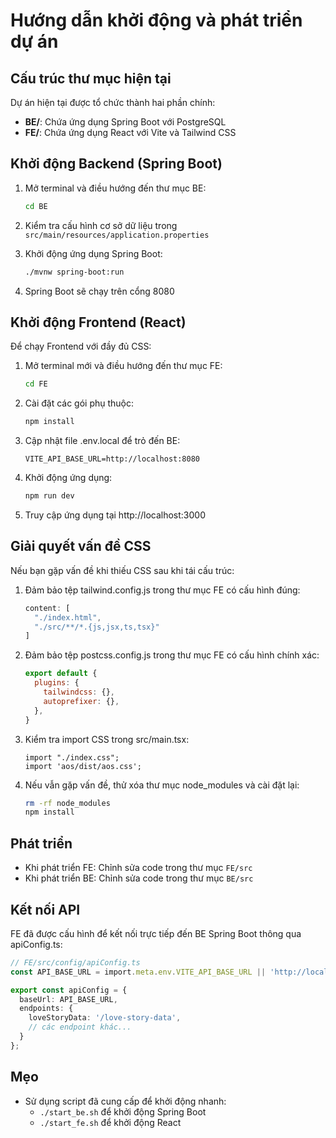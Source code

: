 # Hướng dẫn khởi động và phát triển dự án

## Cấu trúc thư mục hiện tại

Dự án hiện tại được tổ chức thành hai phần chính:

- **BE/**: Chứa ứng dụng Spring Boot với PostgreSQL
- **FE/**: Chứa ứng dụng React với Vite và Tailwind CSS

## Khởi động Backend (Spring Boot)

1. Mở terminal và điều hướng đến thư mục BE:
   ```bash
   cd BE
   ```

2. Kiểm tra cấu hình cơ sở dữ liệu trong `src/main/resources/application.properties` 

3. Khởi động ứng dụng Spring Boot:
   ```bash
   ./mvnw spring-boot:run
   ```
   
4. Spring Boot sẽ chạy trên cổng 8080

## Khởi động Frontend (React)

Để chạy Frontend với đầy đủ CSS:

1. Mở terminal mới và điều hướng đến thư mục FE:
   ```bash
   cd FE
   ```

2. Cài đặt các gói phụ thuộc:
   ```bash
   npm install
   ```

3. Cập nhật file .env.local để trỏ đến BE:
   ```
   VITE_API_BASE_URL=http://localhost:8080
   ```

4. Khởi động ứng dụng:
   ```bash
   npm run dev
   ```

5. Truy cập ứng dụng tại http://localhost:3000

## Giải quyết vấn đề CSS
 
Nếu bạn gặp vấn đề khi thiếu CSS sau khi tái cấu trúc:

1. Đảm bảo tệp tailwind.config.js trong thư mục FE có cấu hình đúng:
   ```js
   content: [
     "./index.html", 
     "./src/**/*.{js,jsx,ts,tsx}"
   ]
   ```

2. Đảm bảo tệp postcss.config.js trong thư mục FE có cấu hình chính xác:
   ```js
   export default {
     plugins: {
       tailwindcss: {},
       autoprefixer: {},
     },
   }
   ```

3. Kiểm tra import CSS trong src/main.tsx:
   ```tsx
   import "./index.css";
   import 'aos/dist/aos.css';
   ```

4. Nếu vẫn gặp vấn đề, thử xóa thư mục node_modules và cài đặt lại:
   ```bash
   rm -rf node_modules
   npm install
   ```

## Phát triển

- Khi phát triển FE: Chỉnh sửa code trong thư mục `FE/src`
- Khi phát triển BE: Chỉnh sửa code trong thư mục `BE/src`

## Kết nối API

FE đã được cấu hình để kết nối trực tiếp đến BE Spring Boot thông qua apiConfig.ts:

```typescript
// FE/src/config/apiConfig.ts
const API_BASE_URL = import.meta.env.VITE_API_BASE_URL || 'http://localhost:8080';

export const apiConfig = {
  baseUrl: API_BASE_URL,
  endpoints: {
    loveStoryData: '/love-story-data',
    // các endpoint khác...
  }
};
```

## Mẹo

- Sử dụng script đã cung cấp để khởi động nhanh:
  - `./start_be.sh` để khởi động Spring Boot
  - `./start_fe.sh` để khởi động React